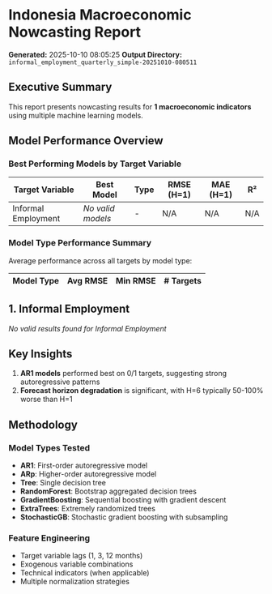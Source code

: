 # Indonesia Macroeconomic Nowcasting Report

**Generated:** 2025-10-10 08:05:25
**Output Directory:** `informal_employment_quarterly_simple-20251010-080511`

## Executive Summary

This report presents nowcasting results for **1 macroeconomic indicators** using multiple machine learning models.

## Model Performance Overview

### Best Performing Models by Target Variable

| Target Variable | Best Model | Type | RMSE (H=1) | MAE (H=1) | R² |
|-----------------|------------|------|------------|-----------|-----|
| Informal Employment | *No valid models* | - | N/A | N/A | N/A |

### Model Type Performance Summary

Average performance across all targets by model type:

| Model Type | Avg RMSE | Min RMSE | # Targets |
|------------|----------|----------|-----------|

## 1. Informal Employment

*No valid results found for Informal Employment*

## Key Insights

1. **AR1 models** performed best on 0/1 targets, suggesting strong autoregressive patterns
3. **Forecast horizon degradation** is significant, with H=6 typically 50-100% worse than H=1

## Methodology

### Model Types Tested
- **AR1**: First-order autoregressive model
- **ARp**: Higher-order autoregressive model
- **Tree**: Single decision tree
- **RandomForest**: Bootstrap aggregated decision trees
- **GradientBoosting**: Sequential boosting with gradient descent
- **ExtraTrees**: Extremely randomized trees
- **StochasticGB**: Stochastic gradient boosting with subsampling

### Feature Engineering
- Target variable lags (1, 3, 12 months)
- Exogenous variable combinations
- Technical indicators (when applicable)
- Multiple normalization strategies
